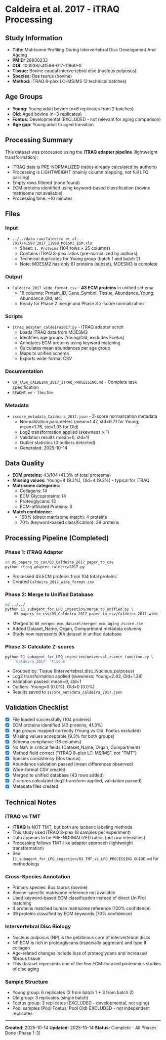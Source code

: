 # Caldeira et al. 2017 - iTRAQ Processing

## Study Information
- **Title:** Matrisome Profiling During Intervertebral Disc Development And Ageing
- **PMID:** 28900233
- **DOI:** 10.1038/s41598-017-11960-0
- **Tissue:** Bovine caudal intervertebral disc (nucleus pulposus)
- **Species:** Bos taurus (bovine)
- **Method:** iTRAQ 8-plex LC-MS/MS (2 technical batches)

## Age Groups
- **Young:** Young adult bovine (n=6 replicates from 2 batches)
- **Old:** Aged bovine (n=3 replicates)
- **Foetus:** Developmental (EXCLUDED - not relevant for aging comparison)
- **Age gap:** Young adult to aged transition

## Processing Summary
This dataset was processed using the **iTRAQ adapter pipeline** (lightweight transformation):
- iTRAQ data is PRE-NORMALIZED (ratios already calculated by authors)
- Processing is LIGHTWEIGHT (mainly column mapping, not full LFQ parsing)
- Empty rows filtered (none found)
- ECM proteins identified using keyword-based classification (bovine matrisome not available)
- Processing time: ~10 minutes

## Files

### Input
- `../../data_raw/Caldeira et al. - 2017/41598_2017_11960_MOESM3_ESM.xls`
  - Sheet: `1. Proteins` (104 rows × 25 columns)
  - Contains iTRAQ 8-plex ratios (pre-normalized by authors)
  - Technical duplicates for Young group (batch 1 and batch 2)
  - Note: MOESM2 has only 81 proteins (subset), MOESM3 is complete

### Output
- `Caldeira_2017_wide_format.csv` - **43 ECM proteins** in unified schema
  - 18 columns: Protein_ID, Gene_Symbol, Tissue, Abundance_Young, Abundance_Old, etc.
  - Ready for Phase 2 merge and Phase 3 z-score normalization

### Scripts
- `itraq_adapter_caldeira2017.py` - iTRAQ adapter script
  - Loads iTRAQ data from MOESM3
  - Identifies age groups (Young/Old, excludes Foetus)
  - Annotates ECM proteins using keyword matching
  - Calculates mean abundances per age group
  - Maps to unified schema
  - Exports wide-format CSV

### Documentation
- `00_TASK_CALDEIRA_2017_iTRAQ_PROCESSING.md` - Complete task specification
- `README.md` - This file

### Metadata
- `zscore_metadata_Caldeira_2017.json` - Z-score normalization metadata
  - Normalization parameters (mean=1.47, std=0.71 for Young; mean=1.76, std=1.05 for Old)
  - Log2 transformation applied (skewness > 1)
  - Validation results (mean=0, std=1)
  - Outlier statistics (0 outliers detected)
  - Generated: 2025-10-14

## Data Quality
- **ECM proteins:** 43/104 (41.3% of total proteome)
- **Missing values:** Young=4 (9.3%), Old=4 (9.3%) - typical for iTRAQ
- **Matrisome categories:**
  - Collagens: 14
  - ECM Glycoproteins: 14
  - Proteoglycans: 12
  - ECM-affiliated Proteins: 3
- **Match confidence:**
  - 100% (direct matrisome match): 4 proteins
  - 70% (keyword-based classification): 39 proteins

## Processing Pipeline (Completed)

### Phase 1: iTRAQ Adapter
```bash
cd 05_papers_to_csv/03_Caldeira_2017_paper_to_csv
python itraq_adapter_caldeira2017.py
```
- Processed 43 ECM proteins from 104 total proteins
- Created `Caldeira_2017_wide_format.csv`

### Phase 2: Merge to Unified Database
```bash
cd ../../
python 11_subagent_for_LFQ_ingestion/merge_to_unified.py \
    05_papers_to_csv/03_Caldeira_2017_paper_to_csv/Caldeira_2017_wide_format.csv
```
- Merged to `08_merged_ecm_dataset/merged_ecm_aging_zscore.csv`
- Added Dataset_Name, Organ, Compartment metadata columns
- Study now represents 9th dataset in unified database

### Phase 3: Calculate Z-scores
```bash
python 11_subagent_for_LFQ_ingestion/universal_zscore_function.py \
    'Caldeira_2017' 'Tissue'
```
- Grouped by: Tissue (Intervertebral_disc_Nucleus_pulposus)
- Log2 transformation applied (skewness: Young=2.43, Old=1.38)
- Validation passed: mean=0, std=1
- Outliers: Young=0 (0.0%), Old=0 (0.0%)
- Results saved to `zscore_metadata_Caldeira_2017.json`

## Validation Checklist
- [x] File loaded successfully (104 proteins)
- [x] ECM proteins identified (43 proteins, 41.3%)
- [x] Age groups mapped correctly (Young vs Old, Foetus excluded)
- [x] Missing values acceptable (9.3% for both groups)
- [x] Schema compliance (18 columns)
- [x] No NaN in critical fields (Dataset_Name, Organ, Compartment)
- [x] Method field correct ("iTRAQ 8-plex LC-MS/MS", not "TMT")
- [x] Species consistency (Bos taurus)
- [x] Abundance validation passed (mean differences observed)
- [x] Wide-format CSV created
- [x] Merged to unified database (43 rows added)
- [x] Z-scores calculated (log2 transform applied, validation passed)
- [x] Metadata files created

## Technical Notes

### iTRAQ vs TMT
- **iTRAQ** is NOT TMT, but both are isobaric labeling methods
- This study used iTRAQ 8-plex (8 samples per experiment)
- Data appears to be PRE-NORMALIZED ratios (not raw intensities)
- Processing follows TMT-like adapter approach (lightweight transformation)
- See `11_subagent_for_LFQ_ingestion/03_TMT_vs_LFQ_PROCESSING_GUIDE.md` for methodology

### Cross-Species Annotation
- Primary species: Bos taurus (bovine)
- Bovine-specific matrisome reference not available
- Used keyword-based ECM classification instead of direct UniProt matching
- 4 proteins matched human matrisome reference (100% confidence)
- 39 proteins classified by ECM keywords (70% confidence)

### Intervertebral Disc Biology
- Nucleus pulposus (NP) is the gelatinous core of intervertebral discs
- NP ECM is rich in proteoglycans (especially aggrecan) and type II collagen
- Age-related changes include loss of proteoglycans and increased fibrous tissue
- This dataset represents one of the few ECM-focused proteomics studies of disc aging

### Sample Structure
- Young group: 6 replicates (3 from batch 1 + 3 from batch 2)
- Old group: 3 replicates (single batch)
- Foetus group: 3 replicates (EXCLUDED - developmental, not aging)
- Pool samples (Pool Foetus, Pool Old) EXCLUDED - not independent replicates

---

**Created:** 2025-10-14
**Updated:** 2025-10-14
**Status:** Complete - All Phases Done (Phase 1-3)
